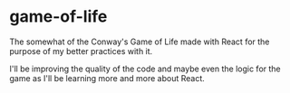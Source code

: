 # game-of-life
The somewhat of the Conway's Game of Life made with React for the purpose of my better practices with it.

I'll be improving the quality of the code and maybe even the logic for the game as I'll be learning more and more about React.
